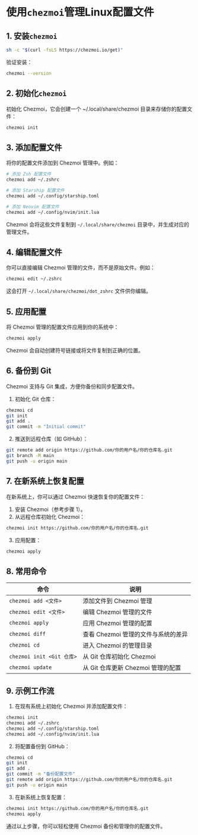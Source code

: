 # 使用`chezmoi`管理Linux配置文件
## 1. 安装`chezmoi`

```bash
sh -c "$(curl -fsLS https://chezmoi.io/get)"
```

验证安装：

```bash
chezmoi --version
```

## 2. 初始化`chezmoi`
初始化 Chezmoi，它会创建一个 ~/.local/share/chezmoi 目录来存储你的配置文件：

```bash
chezmoi init
```

## 3. 添加配置文件
将你的配置文件添加到 Chezmoi 管理中。例如：

```bash
# 添加 Zsh 配置文件
chezmoi add ~/.zshrc

# 添加 Starship 配置文件
chezmoi add ~/.config/starship.toml

# 添加 Neovim 配置文件
chezmoi add ~/.config/nvim/init.lua
```

Chezmoi 会将这些文件复制到 `~/.local/share/chezmoi` 目录中，并生成对应的管理文件。

## 4. 编辑配置文件
你可以直接编辑 Chezmoi 管理的文件，而不是原始文件。例如：

```bash
chezmoi edit ~/.zshrc
```

这会打开 `~/.local/share/chezmoi/dot_zshrc` 文件供你编辑。

## 5. 应用配置
将 Chezmoi 管理的配置文件应用到你的系统中：

```bash
chezmoi apply
```

Chezmoi 会自动创建符号链接或将文件复制到正确的位置。

## 6. 备份到 Git
Chezmoi 支持与 Git 集成，方便你备份和同步配置文件。

1. 初始化 Git 仓库：

```bash
chezmoi cd
git init
git add .
git commit -m "Initial commit"
```

2. 推送到远程仓库（如 GitHub）：

```bash
git remote add origin https://github.com/你的用户名/你的仓库名.git
git branch -M main
git push -u origin main
```

## 7. 在新系统上恢复配置
在新系统上，你可以通过 Chezmoi 快速恢复你的配置文件：

1. 安装 Chezmoi（参考步骤 1）。
2. 从远程仓库初始化 Chezmoi：

```bash
chezmoi init https://github.com/你的用户名/你的仓库名.git
```
3. 应用配置：

```bash
chezmoi apply
```

## 8. 常用命令

| 命令 | 说明 |
| ---- | ---- |
| `chezmoi add <文件>` | 添加文件到 Chezmoi 管理 |
| `chezmoi edit <文件>` | 编辑 Chezmoi 管理的文件 |
| `chezmoi apply` | 应用 Chezmoi 管理的配置 |
| `chezmoi diff` | 查看 Chezmoi 管理的文件与系统的差异 |
| `chezmoi cd` | 进入 Chezmoi 的管理目录 |
| `chezmoi init <Git 仓库>` | 从 Git 仓库初始化 Chezmoi |
| `chezmoi update` | 从 Git 仓库更新 Chezmoi 管理的配置 |

## 9. 示例工作流
1. 在现有系统上初始化 Chezmoi 并添加配置文件：

```bash
chezmoi init
chezmoi add ~/.zshrc
chezmoi add ~/.config/starship.toml
chezmoi add ~/.config/nvim/init.lua
```

2. 将配置备份到 GitHub：

```bash
chezmoi cd
git init
git add .
git commit -m "备份配置文件"
git remote add origin https://github.com/你的用户名/你的仓库名.git
git push -u origin main
```

3. 在新系统上恢复配置：

```bash
chezmoi init https://github.com/你的用户名/你的仓库名.git
chezmoi apply
```

通过以上步骤，你可以轻松使用 Chezmoi 备份和管理你的配置文件。
